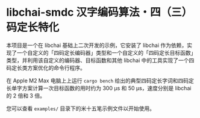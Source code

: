 # libchai-smdc 汉字编码算法・四（三）码定长特化

本项目是一个在 libchai 基础上二次开发的示例，它安装了 libchai 作为依赖，实现了一个自定义的「四码定长编码器」类型和一个自定义的「四码定长目标函数」类型，并利用该自定义的编码器、目标函数和其他 libchai 中的工具实现了一个四码定长类方案优化的命令行程序。

在 Apple M2 Max 电脑上上运行 `cargo bench` 给出的典型四码定长字词和四码定长单字方案计算一次目标函数的用时约为 300 μs 和 50 μs，速度分别是 libchai 的 2 倍和 3 倍。

您可以查看 `examples/` 目录下的米十五笔示例文件以开始使用。
